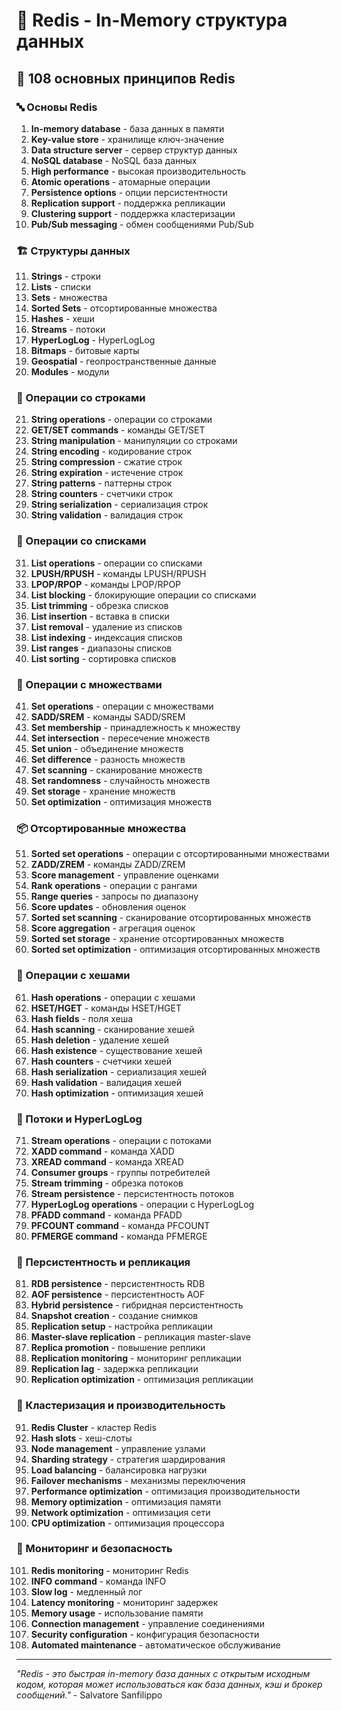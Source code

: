 # 🔴 Redis - In-Memory структура данных

## 🌟 108 основных принципов Redis

### 🔤 Основы Redis

1. **In-memory database** - база данных в памяти
2. **Key-value store** - хранилище ключ-значение
3. **Data structure server** - сервер структур данных
4. **NoSQL database** - NoSQL база данных
5. **High performance** - высокая производительность
6. **Atomic operations** - атомарные операции
7. **Persistence options** - опции персистентности
8. **Replication support** - поддержка репликации
9. **Clustering support** - поддержка кластеризации
10. **Pub/Sub messaging** - обмен сообщениями Pub/Sub

### 🏗️ Структуры данных

11. **Strings** - строки
12. **Lists** - списки
13. **Sets** - множества
14. **Sorted Sets** - отсортированные множества
15. **Hashes** - хеши
16. **Streams** - потоки
17. **HyperLogLog** - HyperLogLog
18. **Bitmaps** - битовые карты
19. **Geospatial** - геопространственные данные
20. **Modules** - модули

### 🔄 Операции со строками

21. **String operations** - операции со строками
22. **GET/SET commands** - команды GET/SET
23. **String manipulation** - манипуляции со строками
24. **String encoding** - кодирование строк
25. **String compression** - сжатие строк
26. **String expiration** - истечение строк
27. **String patterns** - паттерны строк
28. **String counters** - счетчики строк
29. **String serialization** - сериализация строк
30. **String validation** - валидация строк

### 🎯 Операции со списками

31. **List operations** - операции со списками
32. **LPUSH/RPUSH** - команды LPUSH/RPUSH
33. **LPOP/RPOP** - команды LPOP/RPOP
34. **List blocking** - блокирующие операции со списками
35. **List trimming** - обрезка списков
36. **List insertion** - вставка в списки
37. **List removal** - удаление из списков
38. **List indexing** - индексация списков
39. **List ranges** - диапазоны списков
40. **List sorting** - сортировка списков

### 🧪 Операции с множествами

41. **Set operations** - операции с множествами
42. **SADD/SREM** - команды SADD/SREM
43. **Set membership** - принадлежность к множеству
44. **Set intersection** - пересечение множеств
45. **Set union** - объединение множеств
46. **Set difference** - разность множеств
47. **Set scanning** - сканирование множеств
48. **Set randomness** - случайность множеств
49. **Set storage** - хранение множеств
50. **Set optimization** - оптимизация множеств

### 📦 Отсортированные множества

51. **Sorted set operations** - операции с отсортированными множествами
52. **ZADD/ZREM** - команды ZADD/ZREM
53. **Score management** - управление оценками
54. **Rank operations** - операции с рангами
55. **Range queries** - запросы по диапазону
56. **Score updates** - обновления оценок
57. **Sorted set scanning** - сканирование отсортированных множеств
58. **Score aggregation** - агрегация оценок
59. **Sorted set storage** - хранение отсортированных множеств
60. **Sorted set optimization** - оптимизация отсортированных множеств

### 🔧 Операции с хешами

61. **Hash operations** - операции с хешами
62. **HSET/HGET** - команды HSET/HGET
63. **Hash fields** - поля хеша
64. **Hash scanning** - сканирование хешей
65. **Hash deletion** - удаление хешей
66. **Hash existence** - существование хешей
67. **Hash counters** - счетчики хешей
68. **Hash serialization** - сериализация хешей
69. **Hash validation** - валидация хешей
70. **Hash optimization** - оптимизация хешей

### 🧮 Потоки и HyperLogLog

71. **Stream operations** - операции с потоками
72. **XADD command** - команда XADD
73. **XREAD command** - команда XREAD
74. **Consumer groups** - группы потребителей
75. **Stream trimming** - обрезка потоков
76. **Stream persistence** - персистентность потоков
77. **HyperLogLog operations** - операции с HyperLogLog
78. **PFADD command** - команда PFADD
79. **PFCOUNT command** - команда PFCOUNT
80. **PFMERGE command** - команда PFMERGE

### 🎨 Персистентность и репликация

81. **RDB persistence** - персистентность RDB
82. **AOF persistence** - персистентность AOF
83. **Hybrid persistence** - гибридная персистентность
84. **Snapshot creation** - создание снимков
85. **Replication setup** - настройка репликации
86. **Master-slave replication** - репликация master-slave
87. **Replica promotion** - повышение реплики
88. **Replication monitoring** - мониторинг репликации
89. **Replication lag** - задержка репликации
90. **Replication optimization** - оптимизация репликации

### 🚀 Кластеризация и производительность

91. **Redis Cluster** - кластер Redis
92. **Hash slots** - хеш-слоты
93. **Node management** - управление узлами
94. **Sharding strategy** - стратегия шардирования
95. **Load balancing** - балансировка нагрузки
96. **Failover mechanisms** - механизмы переключения
97. **Performance optimization** - оптимизация производительности
98. **Memory optimization** - оптимизация памяти
99. **Network optimization** - оптимизация сети
100. **CPU optimization** - оптимизация процессора

### 🧪 Мониторинг и безопасность

101. **Redis monitoring** - мониторинг Redis
102. **INFO command** - команда INFO
103. **Slow log** - медленный лог
104. **Latency monitoring** - мониторинг задержек
105. **Memory usage** - использование памяти
106. **Connection management** - управление соединениями
107. **Security configuration** - конфигурация безопасности
108. **Automated maintenance** - автоматическое обслуживание

---

*"Redis - это быстрая in-memory база данных с открытым исходным кодом, которая может использоваться как база данных, кэш и брокер сообщений."* - Salvatore Sanfilippo
